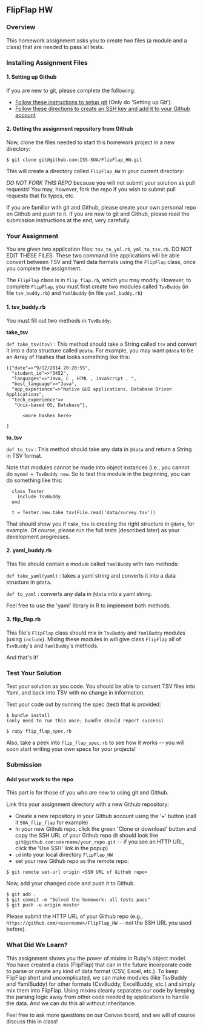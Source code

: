 ## FlipFlap HW

### Overview

This homework assignment asks you to create two files (a module and a class) that are needed to pass all tests.

### Installing Assignment Files

#### 1. Setting up Github
If you are new to git, please complete the following:

- [Follow these instructions to setup git](https://help.github.com/articles/set-up-git/) (Only do 'Setting up Git').
- [Follow these directions to create an SSH key and add it to your Github account](https://help.github.com/articles/generating-a-new-ssh-key-and-adding-it-to-the-ssh-agent/)

#### 2. Getting the assignment repository from Github
Now, clone the files needed to start this homework project in a new directory:

    $ git clone git@github.com:ISS-SOA/FlipFlap_HW.git

This will create a directory called `FlipFlap_HW` in your current directory:

*DO NOT FORK THIS REPO* because you will not submit your solution as pull requests! You may, however, fork the repo if you wish to submit pull requests that fix typos, etc.

If you are familiar with git and Github, please create your own personal repo on Github and push to it.  If you are new to git and Github, please read the submission instructions at the end, very carefully.

### Your Assignment

You are given two application files: `tsv_to_yml.rb`, `yml_to_tsv.rb`. DO NOT EDIT THESE FILES. These two command line applications will be able convert between TSV and Yaml data formats using the `FlipFlap` class, once you complete the assignment.

The `FlipFlap` class is in `flip_flap.rb`, which you may modify.
However, to complete `FlipFlap`, you must first create two modules called `TsvBuddy` (in file `tsv_buddy.rb`) and `YamlBuddy` (in file `yaml_buddy.rb`)

#### 1. tsv_buddy.rb

You must fill out two methods in `TsvBuddy`:

**take_tsv**

`def take_tsv(tsv)` : This method should take a String called `tsv` and convert
it into a data structure called `@data`. For example, you may want `@data` to be an Array of Hashes that looks something like this:

```
[{"date"=>"9/12/2014 20:20:55",
  "student_id"=>"3452",
  "languages"=>"Java, C , HTML , JavaScript , ",
  "best_language"=>"Java",
  "app_experience"=>"Native GUI applications, Database Driven Applications",
  "tech_experience"=>
   "Unix-based OS, Database"},

      <more hashes here>

]
```

**to_tsv**

`def to_tsv` : This method should take any data in `@data` and return a String
in TSV format.

Note that modules cannot be made into object instances (i.e., you cannot do
`mymod = TsvBuddy.new`.  So to test this module in the beginning, you can do something like this:

```
  class Tester
    include TsvBuddy
  end

  t = Tester.new.take_tsv(File.read('data/survey.tsv'))
```

That should show you if `take_tsv` is creating the right structure in `@data`, for example. Of course, please run the full tests (described later) as your development progresses.

#### 2. yaml_buddy.rb

This file should contain a module called `YamlBuddy` with two methods:

`def take_yaml(yaml)` : takes a yaml string and converts it into a data structure in `@data`.

`def to_yaml` : converts any data in `@data` into a yaml string.

Feel free to use the 'yaml' library in R to implement both methods.

#### 3. flip_flap.rb

This file's `FlipFlap` class should mix in `TsvBuddy` and `YamlBuddy` modules (using `include`).
Mixing these modules in will give class `FlipFlap` all of `TsvBuddy`'s and `YamlBuddy`'s methods.

And that's it!

### Test Your Solution

Test your solution as you code. You should be able to convert TSV files into Yaml,
and back into TSV with no change in information.

Test your code out by running the spec (test) that is provided:

```
$ bundle install
(only need to run this once; bundle should report success)

$ ruby flip_flap_spec.rb
```

Also, take a peek into `flip_flap_spec.rb` to see how it works -- you will soon start writing your own specs for your projects!

### Submission

#### Add your work to the repo

This part is for those of you who are new to using git and Github.

Link this your assignment directory with a new Github repository:
- Create a new repository in your Github account using the '+' button (call it `SOA_flip_flap` for example)
- In your new Github repo, click the green 'Clone or download' button and copy the SSH URL of your Github repo (it should look like `git@github.com:username/your_repo.git` -- if you see an HTTP URL, click the 'Use SSH' link in the popup)
- `cd` into your local directory `FlipFlap_HW`
- set your new Github repo as the remote repo:

`$ git remote set-url origin <SSH URL of Github repo>`

Now, add your changed code and push it to Github.

```
$ git add .
$ git commit -m "Solved the homework; all tests pass"
$ git push -u origin master
```

Please submit the HTTP URL of your Github repo (e.g., `https://github.com/<username>/FlipFlap_HW` -- not the SSH URL you used before).

### What Did We Learn?

This assignment shows you the power of mixins in Ruby's object model.
You have created a class (FlipFlap) that can in the future incorporate code to
parse or create any kind of data format (CSV, Excel, etc.).
To keep FlipFlap short and uncomplicated, we can make modules (like TsvBuddy and YamlBuddy) for other formats (CsvBuddy, ExcelBuddy, etc.) and simply mix them into FlipFlap.
Using mixins cleanly separates our code by keeping the parsing logic away from other code needed by applications to handle the data. And we can do this all without inheritance.

Feel free to ask more questions on our Canvas board, and we will of course discuss this in class!